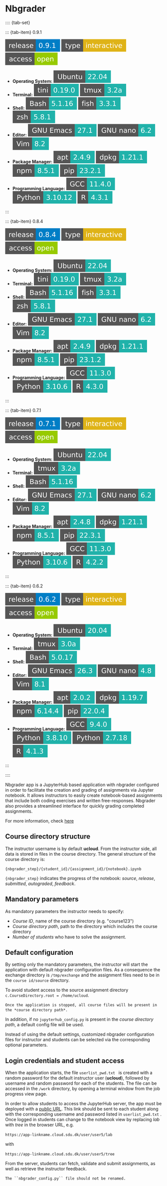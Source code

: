 # Nbgrader


:::: {tab-set}

::: {tab-item} 0.9.1

[![nbgrader](badges/release-0.9.1-blue.svg)](https://cloud.sdu.dk/app/jobs/create?app=nbgrader&version=0.9.1)
![type](badges/type-interactive-yellow.svg)
![access](badges/access-open-green.svg)

* **Operating System:** ![](./badges/Ubuntu-22.04-lightseagreen.svg)
* **Terminal:** ![](./badges/tini-0.19.0-lightseagreen.svg) ![](./badges/tmux-3.2a-lightseagreen.svg)
* **Shell:** ![](./badges/bash-5.1.16-lightseagreen.svg) ![](./badges/fish-3.3.1-lightseagreen.svg) ![](./badges/zsh-5.8.1-lightseagreen.svg)
* **Editor:** ![](./badges/emacs-27.1-lightseagreen.svg) ![](./badges/nano-6.2-lightseagreen.svg) ![](./badges/vim-8.2-lightseagreen.svg)
* **Package Manager:** ![](./badges/apt-2.4.9-lightseagreen.svg) ![](./badges/dpkg-1.21.1-lightseagreen.svg) ![](./badges/npm-8.5.1-lightseagreen.svg) ![](./badges/pip-23.2.1-lightseagreen.svg)
* **Programming Language:** ![](./badges/GCC-11.4.0-lightseagreen.svg) ![](./badges/Python-3.10.12-lightseagreen.svg) ![](./badges/R-4.3.1-lightseagreen.svg)

:::

::: {tab-item} 0.8.4

[![nbgrader](badges/release-0.8.4-blue.svg)](https://cloud.sdu.dk/app/jobs/create?app=nbgrader&version=0.8.4)
![type](badges/type-interactive-yellow.svg)
![access](badges/access-open-green.svg)
* **Operating System:** ![](./badges/Ubuntu-22.04-lightseagreen.svg)
* **Terminal:** ![](./badges/tini-0.19.0-lightseagreen.svg) ![](./badges/tmux-3.2a-lightseagreen.svg)
* **Shell:** ![](./badges/bash-5.1.16-lightseagreen.svg) ![](./badges/fish-3.3.1-lightseagreen.svg) ![](./badges/zsh-5.8.1-lightseagreen.svg)
* **Editor:** ![](./badges/emacs-27.1-lightseagreen.svg) ![](./badges/nano-6.2-lightseagreen.svg) ![](./badges/vim-8.2-lightseagreen.svg)
* **Package Manager:** ![](./badges/apt-2.4.9-lightseagreen.svg) ![](./badges/dpkg-1.21.1-lightseagreen.svg) ![](./badges/npm-8.5.1-lightseagreen.svg) ![](./badges/pip-23.1.2-lightseagreen.svg)
* **Programming Language:** ![](./badges/GCC-11.3.0-lightseagreen.svg) ![](./badges/Python-3.10.6-lightseagreen.svg) ![](./badges/R-4.3.0-lightseagreen.svg)

:::

::: {tab-item} 0.7.1

[![nbgrader](badges/release-0.7.1-blue.svg)](https://cloud.sdu.dk/app/jobs/create?app=nbgrader&version=0.7.1)
![type](badges/type-interactive-yellow.svg)
![access](badges/access-open-green.svg)
* **Operating System:** ![](./badges/Ubuntu-22.04-lightseagreen.svg)
* **Terminal:** ![](./badges/tmux-3.2a-lightseagreen.svg)
* **Shell:** ![](./badges/bash-5.1.16-lightseagreen.svg)
* **Editor:** ![](./badges/emacs-27.1-lightseagreen.svg) ![](./badges/nano-6.2-lightseagreen.svg) ![](./badges/vim-8.2-lightseagreen.svg)
* **Package Manager:** ![](./badges/apt-2.4.8-lightseagreen.svg) ![](./badges/dpkg-1.21.1-lightseagreen.svg) ![](./badges/npm-8.5.1-lightseagreen.svg) ![](./badges/pip-22.3.1-lightseagreen.svg)
* **Programming Language:** ![](./badges/GCC-11.3.0-lightseagreen.svg) ![](./badges/Python-3.10.6-lightseagreen.svg) ![](./badges/R-4.2.2-lightseagreen.svg)

:::

::: {tab-item} 0.6.2

[![nbgrader](badges/release-0.6.2-blue.svg)](https://cloud.sdu.dk/app/jobs/create?app=nbgrader&version=0.6.2)
![type](badges/type-interactive-yellow.svg)
![access](badges/access-open-green.svg)
* **Operating System:** ![](./badges/Ubuntu-20.04-lightseagreen.svg)
* **Terminal:** ![](./badges/tmux-3.0a-lightseagreen.svg)
* **Shell:** ![](./badges/bash-5.0.17-lightseagreen.svg)
* **Editor:** ![](./badges/emacs-26.3-lightseagreen.svg) ![](./badges/nano-4.8-lightseagreen.svg) ![](./badges/vim-8.1-lightseagreen.svg)
* **Package Manager:** ![](./badges/apt-2.0.2-lightseagreen.svg) ![](./badges/dpkg-1.19.7-lightseagreen.svg) ![](./badges/npm-6.14.4-lightseagreen.svg) ![](./badges/pip-22.0.4-lightseagreen.svg)
* **Programming Language:** ![](./badges/GCC-9.4.0-lightseagreen.svg) ![](./badges/Python-3.8.10-lightseagreen.svg) ![](./badges/Python-2.7.18-lightseagreen.svg) ![](./badges/R-4.1.3-lightseagreen.svg)

:::

::::

Nbgrader app is a JupyterHub based application with nbgrader configured in order to facilitate the creation and grading of assignments via Jupyter notebook. It allows instructors to easily create notebook-based assignments that include both coding exercises and written free-responses. Nbgrader also provides a streamlined interface for quickly grading completed assignments.

For more information, check [here](https://nbgrader.readthedocs.io/en/stable/)

## Course directory structure

The instructor username is by default **ucloud**.
From the instructor side, all data is stored in files in the course directory.
The general structure of the course directory is:

```text
{nbgrader_step}/{student_id}/{assignment_id}/{notebook}.ipynb
```

`{nbgrader_step}` indicates the progress of the notebook: *source*, *release*, *submitted*, *autograded*, *feedback*.

## Mandatory parameters

As mandatory parameters the instructor  needs to specify:

- *Course ID*, name of the course directory (e.g. "course123")
- *Course directory path*, path to the directory which includes the course directory
- *Number of students* who have to solve the assignment.

## Default configuration

By setting only the mandatory parameters, the instructor will start the application with default nbgrader configuration files.
As a consequence the exchange directory is `/tmp/exchange` and the assignment files need to be in the `course id/source` directory.

To avoid student access to the source assignment directory `c.CourseDirectory.root = /home/ucloud`.

``` {note}
Once the application is stopped, all course files will be present in the *course directory path*.
```

In addition, if no `jupyterhub_config.py` is present in the *course directory path*,
a default config file will be used.

Instead of using the default settings, customized nbgrader configuration files for instructor and students can be selected via the corresponding optional parameters.

## Login credentials and student access

When the application starts, the file `userlist_pwd.txt ` is created with a random password for the default instructor user (**ucloud**), followed by username and random password for each of the students.
The file can be accessed in the `/work` directory, by opening a terminal window from the job progress view page.

In order to allow students to access the JupyterHub server, the app must be deployed with a [public URL](general_settings.md#configure-custom-links).
This link should be sent to each student along with the corresponding username and password listed in `userlist_pwd.txt` .
Once logged in students can change to the notebook view by replacing *lab* with *tree* in the browser URL,
e.g.

`https://app-linkname.cloud.sdu.dk/user/user5/lab`

with

`https://app-linkname.cloud.sdu.dk/user/user5/tree`

From the server, students can fetch, validate and submit assignments, as well as retrieve the instructor feedback.

``` {important}
The ``nbgrader_config.py`` file should not be renamed.
```
